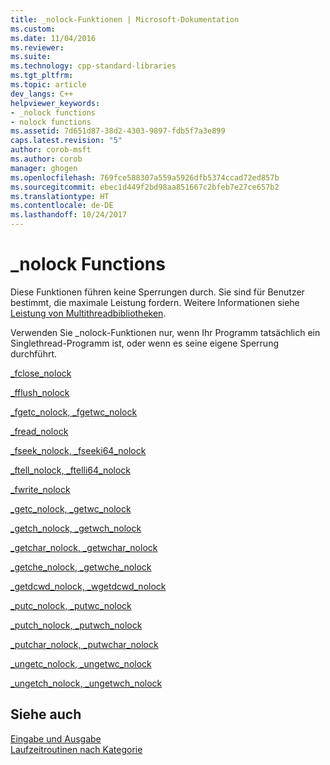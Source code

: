```yaml
---
title: _nolock-Funktionen | Microsoft-Dokumentation
ms.custom: 
ms.date: 11/04/2016
ms.reviewer: 
ms.suite: 
ms.technology: cpp-standard-libraries
ms.tgt_pltfrm: 
ms.topic: article
dev_langs: C++
helpviewer_keywords:
- _nolock functions
- nolock functions
ms.assetid: 7d651d87-38d2-4303-9897-fdb5f7a3e899
caps.latest.revision: "5"
author: corob-msft
ms.author: corob
manager: ghogen
ms.openlocfilehash: 769fce588307a559a5926dfb5374ccad72ed857b
ms.sourcegitcommit: ebec1d449f2bd98aa851667c2bfeb7e27ce657b2
ms.translationtype: HT
ms.contentlocale: de-DE
ms.lasthandoff: 10/24/2017
---
```

# <a name="nolock-functions"></a>_nolock Functions
Diese Funktionen führen keine Sperrungen durch. Sie sind für Benutzer bestimmt, die maximale Leistung fordern. Weitere Informationen siehe [Leistung von Multithreadbibliotheken](../c-runtime-library/multithreaded-libraries-performance.md).  
  
 Verwenden Sie _nolock-Funktionen nur, wenn Ihr Programm tatsächlich ein Singlethread-Programm ist, oder wenn es seine eigene Sperrung durchführt.  
  
 [_fclose_nolock](../c-runtime-library/reference/fclose-nolock.md)  
  
 [_fflush_nolock](../c-runtime-library/reference/fflush-nolock.md)  
  
 [_fgetc_nolock, _fgetwc_nolock](../c-runtime-library/reference/fgetc-nolock-fgetwc-nolock.md)  
  
 [_fread_nolock](../c-runtime-library/reference/fread-nolock.md)  
  
 [_fseek_nolock, _fseeki64_nolock](../c-runtime-library/reference/fseek-nolock-fseeki64-nolock.md)  
  
 [_ftell_nolock, _ftelli64_nolock](../c-runtime-library/reference/ftell-nolock-ftelli64-nolock.md)  
  
 [_fwrite_nolock](../c-runtime-library/reference/fwrite-nolock.md)  
  
 [_getc_nolock, _getwc_nolock](../c-runtime-library/reference/getc-nolock-getwc-nolock.md)  
  
 [_getch_nolock, _getwch_nolock](../c-runtime-library/reference/getch-nolock-getwch-nolock.md)  
  
 [_getchar_nolock, _getwchar_nolock](../c-runtime-library/reference/getchar-nolock-getwchar-nolock.md)  
  
 [_getche_nolock, _getwche_nolock](../c-runtime-library/reference/getche-nolock-getwche-nolock.md)  
  
 [_getdcwd_nolock, _wgetdcwd_nolock](../c-runtime-library/reference/getdcwd-nolock-wgetdcwd-nolock.md)  
  
 [_putc_nolock, _putwc_nolock](../c-runtime-library/reference/putc-nolock-putwc-nolock.md)  
  
 [_putch_nolock, _putwch_nolock](../c-runtime-library/reference/putch-nolock-putwch-nolock.md)  
  
 [_putchar_nolock, _putwchar_nolock](../c-runtime-library/reference/putchar-nolock-putwchar-nolock.md)  
  
 [_ungetc_nolock, _ungetwc_nolock](../c-runtime-library/reference/ungetc-nolock-ungetwc-nolock.md)  
  
 [_ungetch_nolock, _ungetwch_nolock](../c-runtime-library/reference/ungetch-ungetwch-ungetch-nolock-ungetwch-nolock.md)  
  
## <a name="see-also"></a>Siehe auch  
 [Eingabe und Ausgabe](../c-runtime-library/input-and-output.md)   
 [Laufzeitroutinen nach Kategorie](../c-runtime-library/run-time-routines-by-category.md)